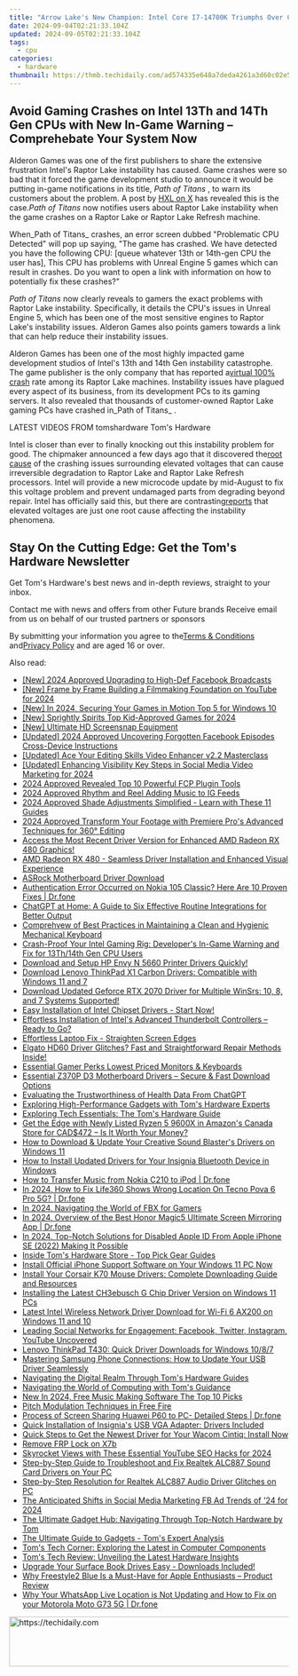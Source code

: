 ```yaml
---
title: "Arrow Lake's New Champion: Intel Core I7-14700K Triumphs Over Core Ultra 7 in Single-Core Battles with a 7%% Lead"
date: 2024-09-04T02:21:33.104Z
updated: 2024-09-05T02:21:33.104Z
tags:
  - cpu
categories:
  - hardware
thumbnail: https://thmb.techidaily.com/ad574335e648a7deda4261a3d60c02e5050876ad97d3a8d2551786ec91da20e4.jpg
---
```


## Avoid Gaming Crashes on Intel 13Th and 14Th Gen CPUs with New In-Game Warning – Comprehebate Your System Now

Alderon Games was one of the first publishers to share the extensive frustration Intel's Raptor Lake instability has caused. Game crashes were so bad that it forced the game development studio to announce it would be putting in-game notifications in its title, _Path of Titans_ , to warn its customers about the problem. A post by [HXL on X](https://x.com/9550pro/status/1816660855196647577) has revealed this is the case._Path of Titans_ now notifies users about Raptor Lake instability when the game crashes on a Raptor Lake or Raptor Lake Refresh machine.

 When_Path of Titans_ crashes, an error screen dubbed "Problematic CPU Detected" will pop up saying, "The game has crashed. We have detected you have the following CPU: \[queue whatever 13th or 14th-gen CPU the user has\], This CPU has problems with Unreal Engine 5 games which can result in crashes. Do you want to open a link with information on how to potentially fix these crashes?"

_Path of Titans_ now clearly reveals to gamers the exact problems with Raptor Lake instability. Specifically, it details the CPU's issues in Unreal Engine 5, which has been one of the most sensitive engines to Raptor Lake's instability issues. Alderon Games also points gamers towards a link that can help reduce their instability issues.

 Alderon Games has been one of the most highly impacted game development studios of Intel's 13th and 14th Gen instability catastrophe. The game publisher is the only company that has reported a[virtual 100% crash](https://www.tomshardware.com/pc-components/cpus/game-publisher-claims-100-crash-rate-with-intel-cpus-alderon-games-says-company-sells-defective-13th-and-14th-gen-chips) rate among its Raptor Lake machines. Instability issues have plagued every aspect of its business, from its development PCs to its gaming servers. It also revealed that thousands of customer-owned Raptor Lake gaming PCs have crashed in_Path of Titans_ .

 LATEST VIDEOS FROM tomshardware Tom's Hardware

 Intel is closer than ever to finally knocking out this instability problem for good. The chipmaker announced a few days ago that it discovered the[root cause](https://www.tomshardware.com/pc-components/cpus/intel-finally-announces-a-solution-for-cpu-crashing-errors-claims-elevated-voltages-are-the-root-cause-fix-coming-by-mid-august) of the crashing issues surrounding elevated voltages that can cause irreversible degradation to Raptor Lake and Raptor Lake Refresh processors. Intel will provide a new microcode update by mid-August to fix this voltage problem and prevent undamaged parts from degrading beyond repair. Intel has officially said this, but there are contrasting[reports](https://www.tomshardware.com/pc-components/cpus/leaked-internal-reports-allegedly-reveal-intels-instability-problems-are-not-over-elevated-voltages-could-be-only-one-of-the-causes-of-cpu-crashing) that elevated voltages are just one root cause affecting the instability phenomena.

## Stay On the Cutting Edge: Get the Tom's Hardware Newsletter

 Get Tom's Hardware's best news and in-depth reviews, straight to your inbox.

 Contact me with news and offers from other Future brands  Receive email from us on behalf of our trusted partners or sponsors

 By submitting your information you agree to the[Terms & Conditions](https://futureplc.com/terms-conditions/) and[Privacy Policy](https://futureplc.com/privacy-policy/) and are aged 16 or over.


<ins class="adsbygoogle"
     style="display:block"
     data-ad-format="autorelaxed"
     data-ad-client="ca-pub-7571918770474297"
     data-ad-slot="1223367746"></ins>



<ins class="adsbygoogle"
     style="display:block"
     data-ad-client="ca-pub-7571918770474297"
     data-ad-slot="8358498916"
     data-ad-format="auto"
     data-full-width-responsive="true"></ins>

<span class="atpl-alsoreadstyle">Also read:</span>
<div><ul>
<li><a href="https://facebook-video-recording.techidaily.com/new-2024-approved-upgrading-to-high-def-facebook-broadcasts/"><u>[New] 2024 Approved  Upgrading to High-Def Facebook Broadcasts</u></a></li>
<li><a href="https://eaxpv-info.techidaily.com/new-frame-by-frame-building-a-filmmaking-foundation-on-youtube-for-2024/"><u>[New] Frame by Frame  Building a Filmmaking Foundation on YouTube for 2024</u></a></li>
<li><a href="https://screen-video-capture.techidaily.com/new-in-2024-securing-your-games-in-motion-top-5-for-windows-10/"><u>[New] In 2024, Securing Your Games in Motion  Top 5 for Windows 10</u></a></li>
<li><a href="https://video-capture.techidaily.com/new-sprightly-spirits-top-kid-approved-games-for-2024/"><u>[New] Sprightly Spirits  Top Kid-Approved Games for 2024</u></a></li>
<li><a href="https://screen-sharing-recording.techidaily.com/new-ultimate-hd-screensnap-equipment/"><u>[New] Ultimate HD Screensnap Equipment</u></a></li>
<li><a href="https://facebook-clips.techidaily.com/updated-2024-approved-uncovering-forgotten-facebook-episodes-cross-device-instructions/"><u>[Updated] 2024 Approved  Uncovering Forgotten Facebook Episodes  Cross-Device Instructions</u></a></li>
<li><a href="https://extra-lessons.techidaily.com/updated-ace-your-editing-skills-video-enhancer-v22-masterclass/"><u>[Updated] Ace Your Editing Skills  Video Enhancer v2.2 Masterclass</u></a></li>
<li><a href="https://facebook-clips.techidaily.com/updated-enhancing-visibility-key-steps-in-social-media-video-marketing-for-2024/"><u>[Updated] Enhancing Visibility  Key Steps in Social Media Video Marketing for 2024</u></a></li>
<li><a href="https://article-tips.techidaily.com/2024-approved-revealed-top-10-powerful-fcp-plugin-tools/"><u>2024 Approved  Revealed  Top 10 Powerful FCP Plugin Tools</u></a></li>
<li><a href="https://instagram-clips.techidaily.com/2024-approved-rhythm-and-reel-adding-music-to-ig-feeds/"><u>2024 Approved  Rhythm and Reel  Adding Music to IG Feeds</u></a></li>
<li><a href="https://extra-approaches.techidaily.com/2024-approved-shade-adjustments-simplified-learn-with-these-11-guides/"><u>2024 Approved  Shade Adjustments Simplified - Learn with These 11 Guides</u></a></li>
<li><a href="https://some-guidance.techidaily.com/2024-approved-transform-your-footage-with-premiere-pros-advanced-techniques-for-360-editing/"><u>2024 Approved  Transform Your Footage with Premiere Pro's Advanced Techniques for 360° Editing</u></a></li>
<li><a href="https://hardware-help.techidaily.com/access-the-most-recent-driver-version-for-enhanced-amd-radeon-rx-480-graphics/"><u>Access the Most Recent Driver Version for Enhanced AMD Radeon RX 480 Graphics!</u></a></li>
<li><a href="https://hardware-help.techidaily.com/amd-radeon-rx-480-seamless-driver-installation-and-enhanced-visual-experience/"><u>AMD Radeon RX 480 - Seamless Driver Installation and Enhanced Visual Experience</u></a></li>
<li><a href="https://hardware-help.techidaily.com/asrock-motherboard-driver-download/"><u>ASRock Motherboard Driver Download</u></a></li>
<li><a href="https://howto.techidaily.com/authentication-error-occurred-on-nokia-105-classic-here-are-10-proven-fixes-drfone-by-drfone-fix-android-problems-fix-android-problems/"><u>Authentication Error Occurred on Nokia 105 Classic? Here Are 10 Proven Fixes | Dr.fone</u></a></li>
<li><a href="https://tech-hub.techidaily.com/chatgpt-at-home-a-guide-to-six-effective-routine-integrations-for-better-output/"><u>ChatGPT at Home: A Guide to Six Effective Routine Integrations for Better Output</u></a></li>
<li><a href="https://techtrends.techidaily.com/comprehvew-of-best-practices-in-maintaining-a-clean-and-hygienic-mechanical-keyboard/"><u>Comprehvew of Best Practices in Maintaining a Clean and Hygienic Mechanical Keyboard</u></a></li>
<li><a href="https://hardware-help.techidaily.com/crash-proof-your-intel-gaming-rig-developers-in-game-warning-and-fix-for-13th14th-gen-cpu-users/"><u>Crash-Proof Your Intel Gaming Rig: Developer's In-Game Warning and Fix for 13Th/14th Gen CPU Users</u></a></li>
<li><a href="https://hardware-help.techidaily.com/download-and-setup-hp-envy-n-5660-printer-drivers-quickly/"><u>Download and Setup HP Envy N 5660 Printer Drivers Quickly!</u></a></li>
<li><a href="https://hardware-help.techidaily.com/download-lenovo-thinkpad-x1-carbon-drivers-compatible-with-windows-11-and-7/"><u>Download Lenovo ThinkPad X1 Carbon Drivers: Compatible with Windows 11 and 7</u></a></li>
<li><a href="https://hardware-help.techidaily.com/download-updated-geforce-rtx-2070-driver-for-multiple-winsrs-10-8-and-7-systems-supported/"><u>Download Updated Geforce RTX 2070 Driver for Multiple WinSrs: 10, 8, and 7 Systems Supported!</u></a></li>
<li><a href="https://hardware-help.techidaily.com/1722961145810-easy-installation-of-intel-chipset-drivers-start-now/"><u>Easy Installation of Intel Chipset Drivers - Start Now!</u></a></li>
<li><a href="https://hardware-help.techidaily.com/effortless-installation-of-intels-advanced-thunderbolt-controllers-ready-to-go/"><u>Effortless Installation of Intel's Advanced Thunderbolt Controllers – Ready to Go?</u></a></li>
<li><a href="https://graphic-issues.techidaily.com/effortless-laptop-fix-straighten-screen-edges/"><u>Effortless Laptop Fix - Straighten Screen Edges</u></a></li>
<li><a href="https://hardware-help.techidaily.com/1722955305014-elgato-hd60-driver-glitches-fast-and-straightforward-repair-methods-inside/"><u>Elgato HD60 Driver Glitches? Fast and Straightforward Repair Methods Inside!</u></a></li>
<li><a href="https://screen-mirroring-recording.techidaily.com/essential-gamer-perks-lowest-priced-monitors-and-keyboards/"><u>Essential Gamer Perks  Lowest Priced Monitors & Keyboards</u></a></li>
<li><a href="https://hardware-help.techidaily.com/essential-z370p-d3-motherboard-drivers-secure-and-fast-download-options/"><u>Essential Z370P D3 Motherboard Drivers – Secure & Fast Download Options</u></a></li>
<li><a href="https://tech-revival.techidaily.com/evaluating-the-trustworthiness-of-health-data-from-chatgpt/"><u>Evaluating the Trustworthiness of Health Data From ChatGPT</u></a></li>
<li><a href="https://hardware-help.techidaily.com/exploring-high-performance-gadgets-with-toms-hardware-experts/"><u>Exploring High-Performance Gadgets with Tom's Hardware Experts</u></a></li>
<li><a href="https://hardware-help.techidaily.com/exploring-tech-essentials-the-toms-hardware-guide/"><u>Exploring Tech Essentials: The Tom's Hardware Guide</u></a></li>
<li><a href="https://hardware-help.techidaily.com/get-the-edge-with-newly-listed-ryzen-5-9600x-in-amazons-canada-store-for-cad472-is-it-worth-your-money/"><u>Get the Edge with Newly Listed Ryzen 5 9600X in Amazon's Canada Store for CAD$472 – Is It Worth Your Money?</u></a></li>
<li><a href="https://hardware-help.techidaily.com/how-to-download-and-update-your-creative-sound-blasters-drivers-on-windows-11/"><u>How to Download & Update Your Creative Sound Blaster's Drivers on Windows 11</u></a></li>
<li><a href="https://hardware-help.techidaily.com/how-to-install-updated-drivers-for-your-insignia-bluetooth-device-in-windows/"><u>How to Install Updated Drivers for Your Insignia Bluetooth Device in Windows</u></a></li>
<li><a href="https://android-transfer.techidaily.com/how-to-transfer-music-from-nokia-c210-to-ipod-drfone-by-drfone-transfer-from-android-transfer-from-android/"><u>How to Transfer Music from Nokia C210 to iPod | Dr.fone</u></a></li>
<li><a href="https://review-topics.techidaily.com/in-2024-how-to-fix-life360-shows-wrong-location-on-tecno-pova-6-pro-5g-drfone-by-drfone-virtual-android/"><u>In 2024, How to Fix Life360 Shows Wrong Location On Tecno Pova 6 Pro 5G? | Dr.fone</u></a></li>
<li><a href="https://screen-capture.techidaily.com/in-2024-navigating-the-world-of-fbx-for-gamers/"><u>In 2024, Navigating the World of FBX for Gamers</u></a></li>
<li><a href="https://screen-mirror.techidaily.com/in-2024-overview-of-the-best-honor-magic5-ultimate-screen-mirroring-app-drfone-by-drfone-android/"><u>In 2024, Overview of the Best Honor Magic5 Ultimate Screen Mirroring App | Dr.fone</u></a></li>
<li><a href="https://apple-account.techidaily.com/in-2024-top-notch-solutions-for-disabled-apple-id-from-apple-iphone-se-2022-making-it-possible-by-drfone-ios/"><u>In 2024, Top-Notch Solutions for Disabled Apple ID From Apple iPhone SE (2022) Making It Possible</u></a></li>
<li><a href="https://hardware-help.techidaily.com/inside-toms-hardware-store-top-pick-gear-guides/"><u>Inside Tom's Hardware Store - Top Pick Gear Guides</u></a></li>
<li><a href="https://hardware-help.techidaily.com/1722963963389-install-official-iphone-support-software-on-your-windows-11-pc-now/"><u>Install Official iPhone Support Software on Your Windows 11 PC Now</u></a></li>
<li><a href="https://hardware-help.techidaily.com/install-your-corsair-k70-mouse-drivers-complete-downloading-guide-and-resources/"><u>Install Your Corsair K70 Mouse Drivers: Complete Downloading Guide and Resources</u></a></li>
<li><a href="https://hardware-help.techidaily.com/installing-the-latest-ch3ebusch-g-chip-driver-version-on-windows-11-pcs/"><u>Installing the Latest CH3ebusch G Chip Driver Version on Windows 11 PCs</u></a></li>
<li><a href="https://hardware-help.techidaily.com/latest-intel-wireless-network-driver-download-for-wi-fi-6-ax200-on-windows-11-and-10/"><u>Latest Intel Wireless Network Driver Download for Wi-Fi 6 AX200 on Windows 11 and 10</u></a></li>
<li><a href="https://win-forum.techidaily.com/leading-social-networks-for-engagement-facebook-twitter-instagram-youtube-uncovered/"><u>Leading Social Networks for Engagement: Facebook, Twitter, Instagram, YouTube Uncovered</u></a></li>
<li><a href="https://hardware-help.techidaily.com/lenovo-thinkpad-t430-quick-driver-downloads-for-windows-1087/"><u>Lenovo ThinkPad T430: Quick Driver Downloads for Windows 10/8/7</u></a></li>
<li><a href="https://hardware-help.techidaily.com/mastering-samsung-phone-connections-how-to-update-your-usb-driver-seamlessly/"><u>Mastering Samsung Phone Connections: How to Update Your USB Driver Seamlessly</u></a></li>
<li><a href="https://hardware-help.techidaily.com/navigating-the-digital-realm-through-toms-hardware-guides/"><u>Navigating the Digital Realm Through Tom's Hardware Guides</u></a></li>
<li><a href="https://hardware-help.techidaily.com/navigating-the-world-of-computing-with-toms-guidance/"><u>Navigating the World of Computing with Tom's Guidance</u></a></li>
<li><a href="https://ai-video-apps.techidaily.com/new-in-2024-free-music-making-software-the-top-10-picks/"><u>New In 2024, Free Music Making Software The Top 10 Picks</u></a></li>
<li><a href="https://extra-resources.techidaily.com/pitch-modulation-techniques-in-free-fire/"><u>Pitch Modulation Techniques in Free Fire</u></a></li>
<li><a href="https://screen-mirror.techidaily.com/process-of-screen-sharing-huawei-p60-to-pc-detailed-steps-drfone-by-drfone-android/"><u>Process of Screen Sharing Huawei P60 to PC- Detailed Steps | Dr.fone</u></a></li>
<li><a href="https://hardware-help.techidaily.com/quick-installation-of-insignias-usb-vga-adapter-drivers-included/"><u>Quick Installation of Insignia's USB VGA Adapter: Drivers Included</u></a></li>
<li><a href="https://hardware-help.techidaily.com/quick-steps-to-get-the-newest-driver-for-your-wacom-cintiq-install-now/"><u>Quick Steps to Get the Newest Driver for Your Wacom Cintiq: Install Now</u></a></li>
<li><a href="https://review-topics.techidaily.com/remove-frp-lock-on-x7b-by-drfone-android-unlock-remove-google-frp/"><u>Remove FRP Lock on X7b</u></a></li>
<li><a href="https://facebook-record-videos.techidaily.com/skyrocket-views-with-these-essential-youtube-seo-hacks-for-2024/"><u>Skyrocket Views with These Essential YouTube SEO Hacks for 2024</u></a></li>
<li><a href="https://hardware-help.techidaily.com/step-by-step-guide-to-troubleshoot-and-fix-realtek-alc887-sound-card-drivers-on-your-pc/"><u>Step-by-Step Guide to Troubleshoot and Fix Realtek ALC887 Sound Card Drivers on Your PC</u></a></li>
<li><a href="https://hardware-help.techidaily.com/step-by-step-resolution-for-realtek-alc887-audio-driver-glitches-on-pc/"><u>Step-by-Step Resolution for Realtek ALC887 Audio Driver Glitches on PC</u></a></li>
<li><a href="https://facebook-clips.techidaily.com/the-anticipated-shifts-in-social-media-marketing-fb-ad-trends-of-24-for-2024/"><u>The Anticipated Shifts in Social Media Marketing  FB Ad Trends of '24 for 2024</u></a></li>
<li><a href="https://hardware-help.techidaily.com/the-ultimate-gadget-hub-navigating-through-top-notch-hardware-by-tom/"><u>The Ultimate Gadget Hub: Navigating Through Top-Notch Hardware by Tom</u></a></li>
<li><a href="https://hardware-help.techidaily.com/the-ultimate-guide-to-gadgets-toms-expert-analysis/"><u>The Ultimate Guide to Gadgets - Tom's Expert Analysis</u></a></li>
<li><a href="https://hardware-help.techidaily.com/toms-tech-corner-exploring-the-latest-in-computer-components/"><u>Tom's Tech Corner: Exploring the Latest in Computer Components</u></a></li>
<li><a href="https://hardware-help.techidaily.com/toms-tech-review-unveiling-the-latest-hardware-insights/"><u>Tom's Tech Review: Unveiling the Latest Hardware Insights</u></a></li>
<li><a href="https://hardware-help.techidaily.com/upgrade-your-surface-book-drives-easy-downloads-included/"><u>Upgrade Your Surface Book Drives Easy - Downloads Included!</u></a></li>
<li><a href="https://buynow-tips.techidaily.com/why-freestyle2-blue-is-a-must-have-for-apple-enthusiasts-product-review/"><u>Why Freestyle2 Blue Is a Must-Have for Apple Enthusiasts – Product Review</u></a></li>
<li><a href="https://location-social.techidaily.com/why-your-whatsapp-live-location-is-not-updating-and-how-to-fix-on-your-motorola-moto-g73-5g-drfone-by-drfone-virtual-android/"><u>Why Your WhatsApp Live Location is Not Updating and How to Fix on your Motorola Moto G73 5G | Dr.fone</u></a></li>
</ul></div>

<!-- affiliate ads begin -->
<a href="https://appsumo.8odi.net/c/5597632/2137380/7443" target="_top" id="2137380">
  <img src="//a.impactradius-go.com/display-ad/7443-2137380" border="0" alt="https://techidaily.com" width="728" height="90"/>
</a>
<img height="0" width="0" src="https://appsumo.8odi.net/i/5597632/2137380/7443" style="position:absolute;visibility:hidden;" border="0" />
<!-- affiliate ads end -->